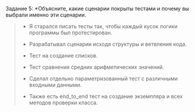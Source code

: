 Задание 5:
 *Объясните, какие сценарии покрыты тестами и почему вы выбрали именно эти сценарии.
> *  Я старался писать тесты так, чтобы каждый кусок логики программы был протестирован.
> 
> * Разрабатывал сценарии исходя структуры и ветвления кода.
> 
> * Тест на создание списков.
> 
> * Тест сравнения средних арифметических значений.
> 
> * Сделал отдельно параметризованный тест с различными входными данными. 
> 
> * Также есть end_to_end тест на создание экземпляра и всех методов проверки класса.
